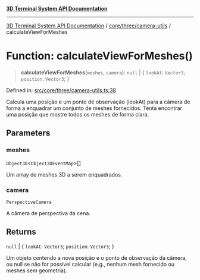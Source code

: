 [**3D Terminal System API Documentation**](../../../../README.md)

***

[3D Terminal System API Documentation](../../../../README.md) / [core/three/camera-utils](../README.md) / calculateViewForMeshes

# Function: calculateViewForMeshes()

> **calculateViewForMeshes**(`meshes`, `camera`): `null` \| \{ `lookAt`: `Vector3`; `position`: `Vector3`; \}

Defined in: [src/core/three/camera-utils.ts:38](https://github.com/Dicommunitas/ThreeJS_Terminal_3D/blob/31531b560b5bf5acf587cf3f1c2c703355c09988/src/core/three/camera-utils.ts#L38)

Calcula uma posição e um ponto de observação (lookAt) para a câmera
de forma a enquadrar um conjunto de meshes fornecidos.
Tenta encontrar uma posição que mostre todos os meshes de forma clara.

## Parameters

### meshes

`Object3D`\<`Object3DEventMap`\>[]

Um array de meshes 3D a serem enquadrados.

### camera

`PerspectiveCamera`

A câmera de perspectiva da cena.

## Returns

`null` \| \{ `lookAt`: `Vector3`; `position`: `Vector3`; \}

Um objeto contendo a nova posição
         e o ponto de observação da câmera, ou null se não for possível calcular
         (e.g., nenhum mesh fornecido ou meshes sem geometria).
